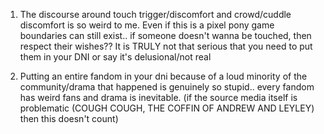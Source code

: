 1. The discourse around touch trigger/discomfort and crowd/cuddle discomfort is so weird to me. Even if this is a pixel pony game boundaries can still exist.. if someone doesn't wanna be touched, then respect their wishes?? It is TRULY not that serious that you need to put them in your DNI or say it's delusional/not real



2. Putting an entire fandom in your dni because of a loud minority of the community/drama that happened is genuinely so stupid.. every fandom has weird fans and drama is inevitable. (if the source media itself is problematic (COUGH COUGH, THE COFFIN OF ANDREW AND LEYLEY) then this doesn't count)
